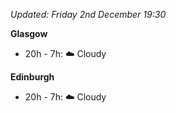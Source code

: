 *Updated: Friday 2nd December 19:30*

**Glasgow**

* 20h - 7h: :cloud: Cloudy

**Edinburgh**

* 20h - 7h: :cloud: Cloudy

